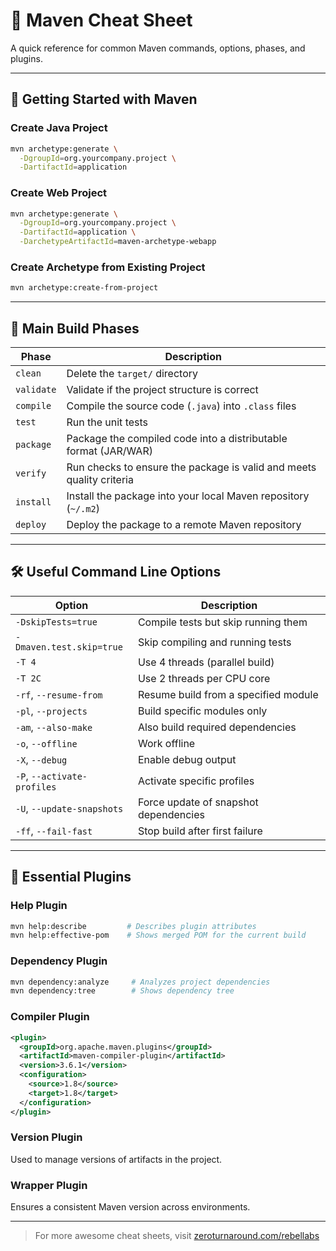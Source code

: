 # 🧾 Maven Cheat Sheet

A quick reference for common Maven commands, options, phases, and plugins.

---

## 🚀 Getting Started with Maven

### Create Java Project

```bash
mvn archetype:generate \
  -DgroupId=org.yourcompany.project \
  -DartifactId=application
```

### Create Web Project

```bash
mvn archetype:generate \
  -DgroupId=org.yourcompany.project \
  -DartifactId=application \
  -DarchetypeArtifactId=maven-archetype-webapp
```

### Create Archetype from Existing Project

```bash
mvn archetype:create-from-project
```

---

## 🔄 Main Build Phases

| Phase      | Description                                                          |
| ---------- | -------------------------------------------------------------------- |
| `clean`    | Delete the `target/` directory                                       |
| `validate` | Validate if the project structure is correct                         |
| `compile`  | Compile the source code (`.java`) into `.class` files                |
| `test`     | Run the unit tests                                                   |
| `package`  | Package the compiled code into a distributable format (JAR/WAR)      |
| `verify`   | Run checks to ensure the package is valid and meets quality criteria |
| `install`  | Install the package into your local Maven repository (`~/.m2`)       |
| `deploy`   | Deploy the package to a remote Maven repository                      |

---

## 🛠️ Useful Command Line Options

| Option                      | Description                           |
| --------------------------- | ------------------------------------- |
| `-DskipTests=true`          | Compile tests but skip running them   |
| `-Dmaven.test.skip=true`    | Skip compiling and running tests      |
| `-T 4`                      | Use 4 threads (parallel build)        |
| `-T 2C`                     | Use 2 threads per CPU core            |
| `-rf`, `--resume-from`      | Resume build from a specified module  |
| `-pl`, `--projects`         | Build specific modules only           |
| `-am`, `--also-make`        | Also build required dependencies      |
| `-o`, `--offline`           | Work offline                          |
| `-X`, `--debug`             | Enable debug output                   |
| `-P`, `--activate-profiles` | Activate specific profiles            |
| `-U`, `--update-snapshots`  | Force update of snapshot dependencies |
| `-ff`, `--fail-fast`        | Stop build after first failure        |

---

## 🔌 Essential Plugins

### Help Plugin

```bash
mvn help:describe         # Describes plugin attributes
mvn help:effective-pom    # Shows merged POM for the current build
```

### Dependency Plugin

```bash
mvn dependency:analyze     # Analyzes project dependencies
mvn dependency:tree        # Shows dependency tree
```

### Compiler Plugin

```xml
<plugin>
  <groupId>org.apache.maven.plugins</groupId>
  <artifactId>maven-compiler-plugin</artifactId>
  <version>3.6.1</version>
  <configuration>
    <source>1.8</source>
    <target>1.8</target>
  </configuration>
</plugin>
```

### Version Plugin

Used to manage versions of artifacts in the project.

### Wrapper Plugin

Ensures a consistent Maven version across environments.

---

> For more awesome cheat sheets, visit [zeroturnaround.com/rebellabs](https://zeroturnaround.com/rebellabs)

